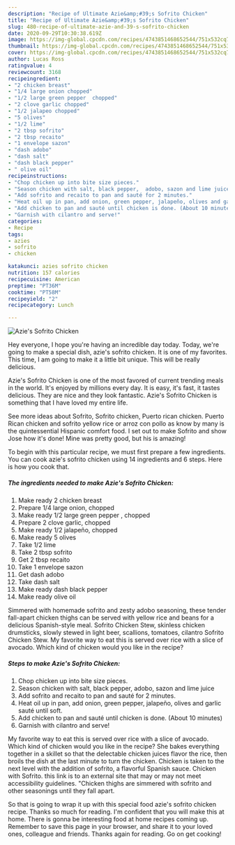 ```yaml
---
description: "Recipe of Ultimate Azie&amp;#39;s Sofrito Chicken"
title: "Recipe of Ultimate Azie&amp;#39;s Sofrito Chicken"
slug: 480-recipe-of-ultimate-azie-and-39-s-sofrito-chicken
date: 2020-09-29T10:30:38.619Z
image: https://img-global.cpcdn.com/recipes/4743851468652544/751x532cq70/azies-sofrito-chicken-recipe-main-photo.jpg
thumbnail: https://img-global.cpcdn.com/recipes/4743851468652544/751x532cq70/azies-sofrito-chicken-recipe-main-photo.jpg
cover: https://img-global.cpcdn.com/recipes/4743851468652544/751x532cq70/azies-sofrito-chicken-recipe-main-photo.jpg
author: Lucas Ross
ratingvalue: 4
reviewcount: 3168
recipeingredient:
- "2 chicken breast"
- "1/4 large onion chopped"
- "1/2 large green pepper  chopped"
- "2 clove garlic chopped"
- "1/2 jalapeo chopped"
- "5 olives"
- "1/2 lime"
- "2 tbsp sofrito"
- "2 tbsp recaito"
- "1 envelope sazon"
- "dash adobo"
- "dash salt"
- "dash black pepper"
- " olive oil"
recipeinstructions:
- "Chop chicken up into bite size pieces."
- "Season chicken with salt, black pepper,  adobo, sazon and lime juice"
- "Add sofrito and recaito to pan and sauté for 2 minutes."
- "Heat oil up in pan, add onion, green pepper, jalapeño, olives and garlic sauté until soft."
- "Add chicken to pan and sauté until chicken is done. (About 10 minutes)"
- "Garnish with cilantro and serve!"
categories:
- Recipe
tags:
- azies
- sofrito
- chicken

katakunci: azies sofrito chicken 
nutrition: 157 calories
recipecuisine: American
preptime: "PT36M"
cooktime: "PT58M"
recipeyield: "2"
recipecategory: Lunch

---
```



![Azie&#39;s Sofrito Chicken](https://img-global.cpcdn.com/recipes/4743851468652544/751x532cq70/azies-sofrito-chicken-recipe-main-photo.jpg)

Hey everyone, I hope you're having an incredible day today. Today, we're going to make a special dish, azie&#39;s sofrito chicken. It is one of my favorites. This time, I am going to make it a little bit unique. This will be really delicious.

Azie&#39;s Sofrito Chicken is one of the most favored of current trending meals in the world. It's enjoyed by millions every day. It is easy, it's fast, it tastes delicious. They are nice and they look fantastic. Azie&#39;s Sofrito Chicken is something that I have loved my entire life.

See more ideas about Sofrito, Sofrito chicken, Puerto rican chicken. Puerto Rican chicken and sofrito yellow rice or arroz con pollo as know by many is the quintessential Hispanic comfort food. I set out to make Sofrito and show Jose how it&#39;s done! Mine was pretty good, but his is amazing!


To begin with this particular recipe, we must first prepare a few ingredients. You can cook azie&#39;s sofrito chicken using 14 ingredients and 6 steps. Here is how you cook that.

<!--inarticleads1-->

##### The ingredients needed to make Azie&#39;s Sofrito Chicken:

1. Make ready 2 chicken breast
1. Prepare 1/4 large onion, chopped
1. Make ready 1/2 large green pepper , chopped
1. Prepare 2 clove garlic, chopped
1. Make ready 1/2 jalapeño, chopped
1. Make ready 5 olives
1. Take 1/2 lime
1. Take 2 tbsp sofrito
1. Get 2 tbsp recaito
1. Take 1 envelope sazon
1. Get dash adobo
1. Take dash salt
1. Make ready dash black pepper
1. Make ready  olive oil


Simmered with homemade sofrito and zesty adobo seasoning, these tender fall-apart chicken thighs can be served with yellow rice and beans for a delicious Spanish-style meal. Sofrito Chicken Stew, skinless chicken drumsticks, slowly stewed in light beer, scallions, tomatoes, cilantro Sofrito Chicken Stew. My favorite way to eat this is served over rice with a slice of avocado. Which kind of chicken would you like in the recipe? 

<!--inarticleads2-->

##### Steps to make Azie&#39;s Sofrito Chicken:

1. Chop chicken up into bite size pieces.
1. Season chicken with salt, black pepper,  adobo, sazon and lime juice
1. Add sofrito and recaito to pan and sauté for 2 minutes.
1. Heat oil up in pan, add onion, green pepper, jalapeño, olives and garlic sauté until soft.
1. Add chicken to pan and sauté until chicken is done. (About 10 minutes)
1. Garnish with cilantro and serve!


My favorite way to eat this is served over rice with a slice of avocado. Which kind of chicken would you like in the recipe? She bakes everything together in a skillet so that the delectable chicken juices flavor the rice, then broils the dish at the last minute to turn the chicken. Chicken is taken to the next level with the addition of sofrito, a flavorful Spanish sauce. Chicken with Sofrito. this link is to an external site that may or may not meet accessibility guidelines. &#34;Chicken thighs are simmered with sofrito and other seasonings until they fall apart. 

So that is going to wrap it up with this special food azie&#39;s sofrito chicken recipe. Thanks so much for reading. I'm confident that you will make this at home. There is gonna be interesting food at home recipes coming up. Remember to save this page in your browser, and share it to your loved ones, colleague and friends. Thanks again for reading. Go on get cooking!
